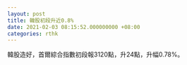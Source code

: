```yaml
---
layout: post
title: 韓股初段升近0.8%
date: 2021-02-03 08:15:52.000000000 +08:00
categories: rthk
---
```


韓股造好，首爾綜合指數初段報3120點，升24點，升幅0.78%。
